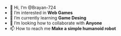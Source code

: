 - 👋 Hi, I’m @Brayan-724
- 👀 I’m interested in __Web Games__
- 🌱 I’m currently learning __Game Desing__
- 💞️ I’m looking how to collaborate with __Anyone__
- 📫 How to reach me __Make a simple humanoid robot__

<!---
Brayan-724/Brayan-724 is a ✨ special ✨ repository because its `README.md` (this file) appears on your GitHub profile.
You can click the Preview link to take a look at your changes.
--->
